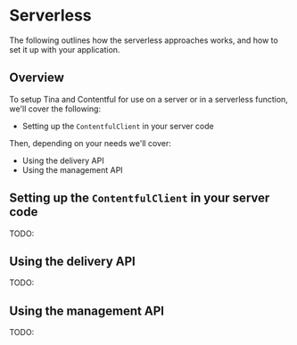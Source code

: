# Serverless

The following outlines how the serverless approaches works, and how to set it up with your application.

## Overview

To setup Tina and Contentful for use on a server or in a serverless function, we'll cover the following:

- Setting up the `ContentfulClient` in your server code

Then, depending on your needs we'll cover:

- Using the delivery API
- Using the management API

## Setting up the `ContentfulClient` in your server code

TODO:

## Using the delivery API

TODO:

## Using the management API

TODO: